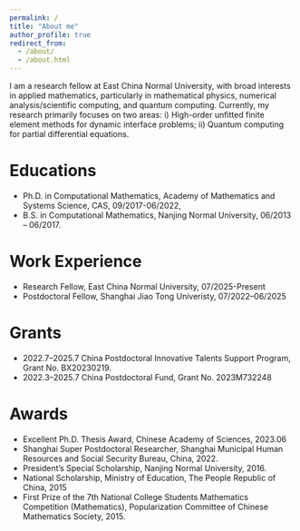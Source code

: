 ```yaml
---
permalink: /
title: "About me"
author_profile: true
redirect_from: 
  - /about/
  - /about.html
---
```


I am a research fellow at East China Normal University, with broad interests in applied mathematics, particularly in mathematical physics, numerical analysis/scientific computing, and quantum computing. Currently, my research primarily focuses on two areas: i) High-order unfitted finite element methods for dynamic interface problems; ii) Quantum computing for partial differential equations.


Educations
==
- Ph.D. in Computational Mathematics, Academy of Mathematics and Systems Science, CAS, 09/2017-06/2022,
- B.S. in Computational Mathematics, Nanjing Normal University, 06/2013 – 06/2017.

Work Experience
==
- Research Fellow, East China Normal University, 07/2025-Present
- Postdoctoral Fellow, Shanghai Jiao Tong Univeristy, 07/2022–06/2025

Grants
==
- 2022.7–2025.7 China Postdoctoral Innovative Talents Support Program, Grant No. BX20230219.
- 2022.3–2025.7 China Postdoctoral Fund, Grant No. 2023M732248

Awards
==
- Excellent Ph.D. Thesis Award, Chinese Academy of Sciences, 2023.06
- Shanghai Super Postdoctoral Researcher, Shanghai Municipal Human Resources and Social Security Bureau, China, 2022.
- President’s Special Scholarship, Nanjing Normal University, 2016.
- National Scholarship, Ministry of Education, The People Republic of China, 2015
- First Prize of the 7th National College Students Mathematics Competition (Mathematics), Popularization Committee of Chinese Mathematics Society, 2015.


